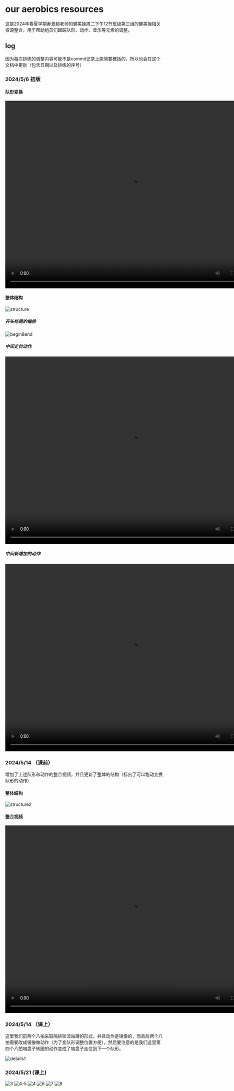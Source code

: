# our aerobics resources

这是2024年春夏学期寿旻超老师的健美操周二下午12节班级第三组的健美操相关资源整合，用于帮助组员们跟踪队形、动作、音乐等元素的调整。

## log

因为每次排练的调整内容可能不是commit记录上能简要概括的，所以也会在这个文档中更新（包含日期以及排练的序号）

### 2024/5/6 初版

#### 队形变换

<video width="800" height="600" controls>
  <source src="video/formation.mp4" type="video/mp4">
  Your browser does not support the video tag.
</video>


#### 整体结构

![structure](img/structure.jpg)

##### 开头结尾的编排

![begin&end](img/begin_and_end.jpg)

##### 中间走位动作

<video width="800" height="600" controls>
  <source src="video/moving.mp4" type="video/mp4">
  Your browser does not support the video tag.
</video>


##### 中间新增加的动作

<video width="800" height="600" controls>
  <source src="video/new_move_mid.mp4" type="video/mp4">
  Your browser does not support the video tag.
</video>


### 2024/5/14 （课前）
增加了上述队形和动作的整合视频，并且更新了整体的结构（标出了可以跑动变换队形的动作）

#### 整体结构
![structure2](img/structure2.jpg)

#### 整合视频
<video width="800" height="600" controls>
  <source src="video/integration.mp4" type="video/mp4">
  Your browser does not support the video tag.
</video>

### 2024/5/14 （课上）


这里我们前两个八拍采取隔排轮流站蹲的形式，并且动作是镜像的，而且后两个八拍需要改成镜像做动作（为了变队形调整位置方便），然后要注意的是我们这里第四个八拍端盘子转圈的动作变成了端盘子走位到下一个队形。
 
![details1](img/details1.png)



### 2024/5/21 (课上)
![3](img/3.png)
![4-5](img/4-5.png)
![4](img/4.png)
![6](img/6.png)
![7](img/7.png)
![8](img/8.png)

